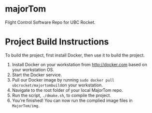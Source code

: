 # majorTom
Flight Control Software Repo for UBC Rocket.

# Project Build Instructions
To build the project, first install Docker, then use it to build the project.

1. Install Docker on your workstation from http://docker.com based on your workstation OS.
2. Start the Docker service.
3. Pull our Docker image by running `sudo docker pull ubcrocket/majortombuild`on your workstation.
4. Navigate to the root folder of your local MajorTom repo.
5. Run the script, `./dmake.sh`, to compile the project.
6. You're finished! You can now run the complied image files in `MajorTom/img`.

